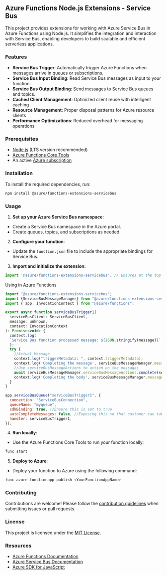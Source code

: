 ## Azure Functions Node.js Extensions - Service Bus

This project provides extensions for working with Azure Service Bus in Azure Functions using Node.js. It simplifies the integration and interaction with Service Bus, enabling developers to build scalable and efficient serverless applications.

### Features

-   **Service Bus Trigger**: Automatically trigger Azure Functions when messages arrive in queues or subscriptions.
-   **Service Bus Input Binding**: Read Service Bus messages as input to your function.
-   **Service Bus Output Binding**: Send messages to Service Bus queues and topics.
-   **Cached Client Management**: Optimized client reuse with intelligent caching
-   **Resource Management**: Proper disposal patterns for Azure resource clients
-   **Performance Optimizations**: Reduced overhead for messaging operations

### Prerequisites

-   [Node.js](https://nodejs.org/) (LTS version recommended)
-   [Azure Functions Core Tools](https://learn.microsoft.com/azure/azure-functions/functions-run-local)
-   An active [Azure subscription](https://azure.microsoft.com/free/)

### Installation

To install the required dependencies, run:

```bash
npm install @azure/functions-extensions-servicebus
```

### Usage

1. **Set up your Azure Service Bus namespace**:

  - Create a Service Bus namespace in the Azure portal.
  - Create queues, topics, and subscriptions as needed.

2. **Configure your function**:

  - Update the `function.json` file to include the appropriate bindings for Service Bus.

3. **Import and initialize the extension:**

```javascript
import '@azure/functions-extensions-servicebus'; // Ensures at the top of the file
```

Using in Azure Functions

```javascript
import "@azure/functions-extensions-servicebus";
import {ServiceBusMessageManager} from "@azure/functions-extensions-servicebus"
import { app, InvocationContext } from "@azure/functions";

export async function serviceBusTrigger1(
  serviceBusClient: ServiceBusClient,
  message: unknown,
  context: InvocationContext
): Promise<void> {
  context.log(
  `Service Bus function processed message: ${JSON.stringify(message)}`
  );
  try {
    //Actual Message
    context.log("triggerMetadata: ", context.triggerMetadata);
    context.log('Completing the message', serviceBusMessageManager.messages[0]);
    //Use serviceBusMessageActions to action on the messages
    await serviceBusMessageManager.serviceBusMessageActions.complete(serviceBusMessageManager.messages[0]);
    context.log('Completing the body', serviceBusMessageManager.messages[0].body);
  }
}

app.serviceBusQueue("serviceBusTrigger1", {
  connection: "ServiceBusConnection",
  queueName: "myqueue",
  sdkBinding: true, //Ensure this is set to true
  autoCompleteMessages: false, //Exposing this so that customer can take action on the messages
  handler: serviceBusTrigger1,
});
```

4. **Run locally**:

-   Use the Azure Functions Core Tools to run your function locally:
  ```bash
  func start
  ```

5. **Deploy to Azure**:

-   Deploy your function to Azure using the following command:
  ```bash
  func azure functionapp publish <YourFunctionAppName>
  ```

### Contributing

Contributions are welcome! Please follow the [contribution guidelines](CONTRIBUTING.md) when submitting issues or pull requests.

### License

This project is licensed under the [MIT License](LICENSE).

### Resources

-   [Azure Functions Documentation](https://learn.microsoft.com/azure/azure-functions/)
-   [Azure Service Bus Documentation](https://learn.microsoft.com/azure/service-bus-messaging/)
-   [Azure SDK for JavaScript](https://learn.microsoft.com/azure/javascript/)
